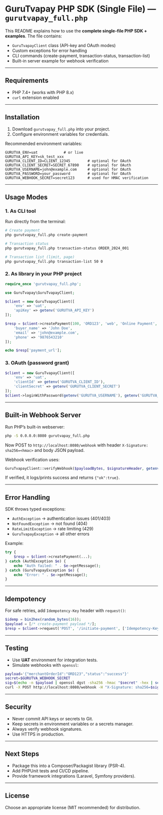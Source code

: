 # GuruTvapay PHP SDK (Single File) — `gurutvapay_full.php`

This README explains how to use the **complete single-file PHP SDK + examples**. The file contains:

* `GuruTvapayClient` class (API-key and OAuth modes)
* Custom exceptions for error handling
* CLI commands (create-payment, transaction-status, transaction-list)
* Built-in server example for webhook verification

---

## Requirements

* PHP 7.4+ (works with PHP 8.x)
* `curl` extension enabled

---

## Installation

1. Download `gurutvapay_full.php` into your project.
2. Configure environment variables for credentials.

Recommended environment variables:

```
GURUTVA_ENV=uat            # or live
GURUTVA_API_KEY=sk_test_xxx
GURUTVA_CLIENT_ID=CLIENT_12345        # optional for OAuth
GURUTVA_CLIENT_SECRET=SECRET_67890    # optional for OAuth
GURUTVA_USERNAME=john@example.com     # optional for OAuth
GURUTVA_PASSWORD=your_password        # optional for OAuth
GURUTVA_WEBHOOK_SECRET=secret123      # used for HMAC verification
```

---

## Usage Modes

### 1. As CLI tool

Run directly from the terminal:

```bash
# Create payment
php gurutvapay_full.php create-payment

# Transaction status
php gurutvapay_full.php transaction-status ORDER_2024_001

# Transaction list (limit, page)
php gurutvapay_full.php transaction-list 50 0
```

### 2. As library in your PHP project

```php
require_once 'gurutvapay_full.php';

use GuruTvapay\GuruTvapayClient;

$client = new GuruTvapayClient([
    'env' => 'uat',
    'apiKey' => getenv('GURUTVA_API_KEY')
]);

$resp = $client->createPayment(100, 'ORD123', 'web', 'Online Payment', [
    'buyer_name' => 'John Doe',
    'email' => 'john@example.com',
    'phone' => '9876543210'
]);

echo $resp['payment_url'];
```

### 3. OAuth (password grant)

```php
$client = new GuruTvapayClient([
    'env' => 'uat',
    'clientId' => getenv('GURUTVA_CLIENT_ID'),
    'clientSecret' => getenv('GURUTVA_CLIENT_SECRET')
]);
$client->loginWithPassword(getenv('GURUTVA_USERNAME'), getenv('GURUTVA_PASSWORD'));
```

---

## Built-in Webhook Server

Run PHP’s built-in webserver:

```bash
php -S 0.0.0.0:8080 gurutvapay_full.php
```

Now POST to `http://localhost:8080/webhook` with header `X-Signature: sha256=<hmac>` and body JSON payload.

Webhook verification uses:

```php
GuruTvapayClient::verifyWebhook($payloadBytes, $signatureHeader, getenv('GURUTVA_WEBHOOK_SECRET'));
```

If verified, it logs/prints success and returns `{"ok":true}`.

---

## Error Handling

SDK throws typed exceptions:

* `AuthException` → authentication issues (401/403)
* `NotFoundException` → not found (404)
* `RateLimitException` → rate limiting (429)
* `GuruTvapayException` → all other errors

Example:

```php
try {
    $resp = $client->createPayment(...);
} catch (AuthException $e) {
    echo "Auth failed: " . $e->getMessage();
} catch (GuruTvapayException $e) {
    echo "Error: " . $e->getMessage();
}
```

---

## Idempotency

For safe retries, add `Idempotency-Key` header with `request()`:

```php
$idemp = bin2hex(random_bytes(16));
$payload = [/* create-payment payload */];
$resp = $client->request('POST', '/initiate-payment', ['Idempotency-Key' => $idemp], [], null, $payload);
```

---

## Testing

* Use **UAT** environment for integration tests.
* Simulate webhooks with `openssl`:

```bash
payload='{"merchantOrderId":"ORD123","status":"success"}'
secret=$GURUTVA_WEBHOOK_SECRET
sig=$(echo -n $payload | openssl dgst -sha256 -hmac "$secret" -hex | sed 's/^.* //')
curl -X POST http://localhost:8080/webhook -H "X-Signature: sha256=$sig" -d "$payload"
```

---

## Security

* Never commit API keys or secrets to Git.
* Keep secrets in environment variables or a secrets manager.
* Always verify webhook signatures.
* Use HTTPS in production.

---

## Next Steps

* Package this into a Composer/Packagist library (PSR-4).
* Add PHPUnit tests and CI/CD pipeline.
* Provide framework integrations (Laravel, Symfony providers).

---

## License

Choose an appropriate license (MIT recommended) for distribution.
